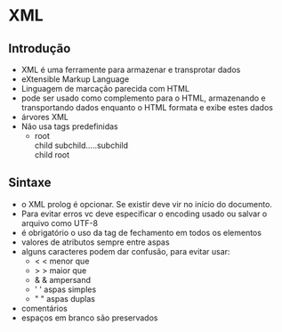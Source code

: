 # XML
## Introdução
* XML é uma ferramente para armazenar e transprotar dados
* eXtensible Markup Language
* Linguagem de marcação parecida com HTML
* pode ser usado como complemento para o HTML, armazenando e transportando dados enquanto o HTML formata e exibe estes dados
* árvores XML
* Não usa tags predefinidas 
	* root  
  		child 
    			subchild.....subchild  
  		child
	  root  
## Sintaxe
* o XML prolog é opcionar. Se existir deve vir no início do documento.  
* Para evitar erros vc deve especificar o encoding usado ou salvar o arquivo como UTF-8  
* é obrigatório o uso da tag de fechamento em todos os elementos  
* valores de atributos sempre entre aspas
* alguns caracteres podem dar confusão, para evitar usar:
	* &lt;	<	menor que
	* &gt;	>	maior que
	* &amp;	&	ampersand 
	* &apos;	'	aspas simples
	* &quot;	"	aspas duplas
* comentários <!-- comentario --> 
* espaços em branco são preservados
## 


